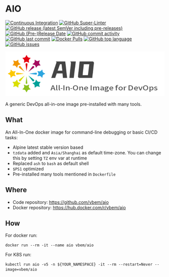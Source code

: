# AIO
[![Continuous Integration](https://github.com/vbem/aio/actions/workflows/ci.yml/badge.svg)](https://github.com/vbem/aio/actions/workflows/ci.yml)
[![GitHub Super-Linter](https://github.com/vbem/aio/workflows/Lint%20Code%20Base/badge.svg)](https://github.com/vbem/aio/actions/workflows/linter.yml)
[![GitHub release (latest SemVer including pre-releases)](https://img.shields.io/github/v/release/vbem/aio?include_prereleases)](https://github.com/vbem/aio/releases)
[![GitHub (Pre-)Release Date](https://img.shields.io/github/release-date-pre/vbem/aio)](https://github.com/vbem/aio/releases)
[![GitHub commit activity](https://img.shields.io/github/commit-activity/y/vbem/aio)](https://github.com/vbem/aio/graphs/commit-activity)
[![GitHub last commit](https://img.shields.io/github/last-commit/vbem/aio)](https://github.com/vbem/aio/graphs/commit-activity)
[![Docker Pulls](https://img.shields.io/docker/pulls/vbem/aio)](https://hub.docker.com/r/vbem/aio)
[![GitHub top language](https://img.shields.io/github/languages/top/vbem/aio)](https://github.com/vbem/aio)
[![GitHub issues](https://img.shields.io/github/issues/vbem/aio)](https://github.com/vbem/aio/issues)

<p align="center">
  <img src="https://raw.githubusercontent.com/vbem/aio/main/logo.png">
</p>
A generic DevOps all-in-one image pre-installed with many tools.

## What

An All-In-One docker image for command-line debugging or basic CI/CD tasks:
- Alpine latest stable version based
- `tzdata` added and `Asia/Shanghai` as default time-zone. You can change this by setting `TZ` env var at runtime
- Replaced `ash` to `bash` as default shell
- `$PS1` optimized
- Pre-installed many tools mentioned in `Dockerfile`

## Where

- Code repository: https://github.com/vbem/aio
- Docker repository: https://hub.docker.com/r/vbem/aio

## How

For docker run:
```shell
docker run --rm -it --name aio vbem/aio
```

For K8S run:
```shell
kubectl run aio -v5 -n ${YOUR_NAMESPACE} -it --rm --restart=Never --image=vbem/aio
```
